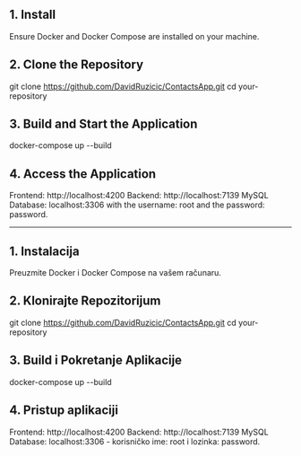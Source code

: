 ## 1. Install
Ensure Docker and Docker Compose are installed on your machine.

## 2. Clone the Repository
git clone https://github.com/DavidRuzicic/ContactsApp.git
cd your-repository

## 3. Build and Start the Application
docker-compose up --build

## 4. Access the Application
Frontend: http://localhost:4200
Backend: http://localhost:7139
MySQL Database: localhost:3306 with the username: root and the password: password.

------------------------------------------------------------------------------------------

## 1. Instalacija
Preuzmite Docker i Docker Compose na vašem računaru.

## 2. Klonirajte Repozitorijum
git clone https://github.com/DavidRuzicic/ContactsApp.git
cd your-repository

## 3. Build i Pokretanje Aplikacije
docker-compose up --build

## 4. Pristup aplikaciji
Frontend: http://localhost:4200
Backend: http://localhost:7139
MySQL Database: localhost:3306 - korisničko ime: root i lozinka: password.

